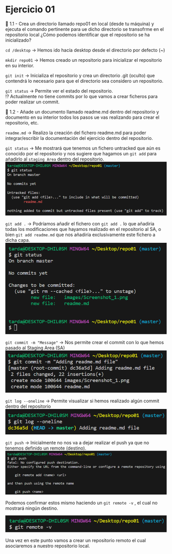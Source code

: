 # Ejercicio 01
📌 1.1 - Crea un directorio llamado repo01 en local (desde tu máquina) y ejecuta el comando pertinente para ue dicho directorio se transofrme en el repositorio local ¿Cómo podemos identificar que el repositorio se ha inicializado?  

``cd /desktop`` → Hemos ido hacía desktop desde el directorio por defecto (~) 

``mkdir repo01`` → Hemos creado un repositorio para inicializar el repositorio en su interior.

``git init`` → Inicializa el repositorio y crea un directorio .git (oculto) que contendrá lo necesario para que el directorio sea considero un repositorio.  

``git status`` → Permite ver el estado del repositorio.  
⁉ Actualmente no tiene commits por lo que vamos a crear ficheros para poder realizar un commit.

📌 1.2 - Añade un documento llamado readme.md dentro del repositorio y documento en su interior todos los pasos ue vas realizando para crear el repositorio, etc.

``readme.md`` → Realizo la creación del fichero readme.md para poder integrar/escribir la documentación del ejercicio dentro del repositorio.

``git status`` → Me mostrará que tenemos un fichero untracked que aún es conocido por el repositorio y nos sugiere que hagamos un ``git add`` para añadirlo al ``staging Area`` dentro del repositorio.
![❌Error❌](./images/Screenshot_1.png)

``git add .`` → Podríamos añadir el fichero con ``git add .`` lo que añadiria todas los modificaciones que hayamos realizado en el repositorio al SA, o bien ``git add readme.md`` que nos añadiría exclusivamente este fichero a dicha capa.  
![❌Error❌](./images/Screenshot_2.png)

``git commit -m "Message"`` → Nos permite crear el commit con lo que hemos pasado al Staging Area (SA)
![❌Error❌](./images/Screenshot_3.png)

``git log --oneline`` → Permite visualizar si hemos realizado algún commit dentro del repositorio
![❌Error❌](./images/Screenshot_4.png)

``git push`` → Inicialmente no nos va a dejar realizar el push ya que no tenemos definido un remote (destino).
![❌Error❌](./images/Screenshot_5.png)  

Podemos confirmar estos mismo haciendo un ``git remote -v`` , el cual no mostrará ningún destino.

![❌Error❌](./images/Screenshot_6.png)

Una vez en este punto vamos a crear un repositorio remoto el cual asociaremos a nuestro repositorio local.  
